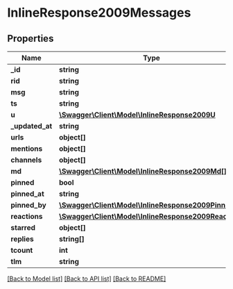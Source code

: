 # InlineResponse2009Messages

## Properties
Name | Type | Description | Notes
------------ | ------------- | ------------- | -------------
**_id** | **string** |  | [optional] 
**rid** | **string** |  | [optional] 
**msg** | **string** |  | [optional] 
**ts** | **string** |  | [optional] 
**u** | [**\Swagger\Client\Model\InlineResponse2009U**](InlineResponse2009U.md) |  | [optional] 
**_updated_at** | **string** |  | [optional] 
**urls** | **object[]** |  | [optional] 
**mentions** | **object[]** |  | [optional] 
**channels** | **object[]** |  | [optional] 
**md** | [**\Swagger\Client\Model\InlineResponse2009Md[]**](InlineResponse2009Md.md) |  | [optional] 
**pinned** | **bool** |  | [optional] 
**pinned_at** | **string** |  | [optional] 
**pinned_by** | [**\Swagger\Client\Model\InlineResponse2009PinnedBy**](InlineResponse2009PinnedBy.md) |  | [optional] 
**reactions** | [**\Swagger\Client\Model\InlineResponse2009Reactions**](InlineResponse2009Reactions.md) |  | [optional] 
**starred** | **object[]** |  | [optional] 
**replies** | **string[]** |  | [optional] 
**tcount** | **int** |  | [optional] 
**tlm** | **string** |  | [optional] 

[[Back to Model list]](../../README.md#documentation-for-models) [[Back to API list]](../../README.md#documentation-for-api-endpoints) [[Back to README]](../../README.md)

